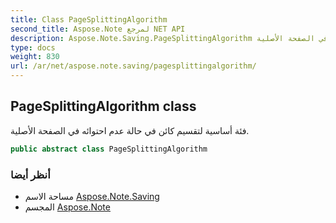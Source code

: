 ```yaml
---
title: Class PageSplittingAlgorithm
second_title: Aspose.Note لمرجع NET API
description: Aspose.Note.Saving.PageSplittingAlgorithm فصل. فئة أساسية لتقسيم كائن في حالة عدم احتوائه في الصفحة الأصلية.
type: docs
weight: 830
url: /ar/net/aspose.note.saving/pagesplittingalgorithm/
---
```

## PageSplittingAlgorithm class

فئة أساسية لتقسيم كائن في حالة عدم احتوائه في الصفحة الأصلية.

```csharp
public abstract class PageSplittingAlgorithm
```

### أنظر أيضا

* مساحة الاسم [Aspose.Note.Saving](../../aspose.note.saving/)
* المجسم [Aspose.Note](../../)


